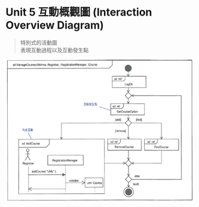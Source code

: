 # Unit 5 互動概觀圖 (Interaction Overview Diagram)

> 特別式的活動圖 <br>
> 表現互動過程以及互動發生點

![IOD](images/InteractionOverviewDiagram.PNG "IOD")